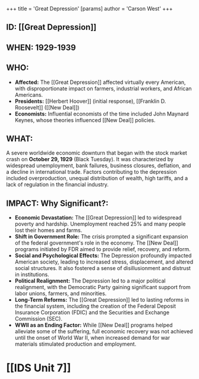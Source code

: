 +++
 title = 'Great Depression'
[params]
	author = 'Carson West'
+++
## ID: [[Great Depression]]

## WHEN: 1929-1939

## WHO: 
*   **Affected:** The [[Great Depression]] affected virtually every American, with disproportionate impact on farmers, industrial workers, and African Americans.
*   **Presidents:** [[Herbert Hoover]] (initial response), [[Franklin D. Roosevelt]] ([[New Deal]])
*   **Economists:** Influential economists of the time included John Maynard Keynes, whose theories influenced [[New Deal]] policies.

## WHAT: 

A severe worldwide economic downturn that began with the stock market crash on **October 29, 1929** (Black Tuesday). It was characterized by widespread unemployment, bank failures, business closures, deflation, and a decline in international trade. Factors contributing to the depression included overproduction, unequal distribution of wealth, high tariffs, and a lack of regulation in the financial industry.

## IMPACT: Why Significant?: 

*   **Economic Devastation:** The [[Great Depression]] led to widespread poverty and hardship. Unemployment reached 25% and many people lost their homes and farms.
*   **Shift in Government Role:** The crisis prompted a significant expansion of the federal government's role in the economy. The [[New Deal]] programs initiated by FDR aimed to provide relief, recovery, and reform.
*   **Social and Psychological Effects:**  The Depression profoundly impacted American society, leading to increased stress, displacement, and altered social structures. It also fostered a sense of disillusionment and distrust in institutions.
*   **Political Realignment:** The Depression led to a major political realignment, with the Democratic Party gaining significant support from labor unions, farmers, and minorities.
*   **Long-Term Reforms:** The [[Great Depression]] led to lasting reforms in the financial system, including the creation of the Federal Deposit Insurance Corporation (FDIC) and the Securities and Exchange Commission (SEC).
*   **WWII as an Ending Factor:** While [[New Deal]] programs helped alleviate some of the suffering, full economic recovery was not achieved until the onset of World War II, when increased demand for war materials stimulated production and employment.

# [[IDS Unit 7]]